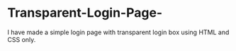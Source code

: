# Transparent-Login-Page-
I have made a simple login page with transparent login box using HTML and CSS only.
